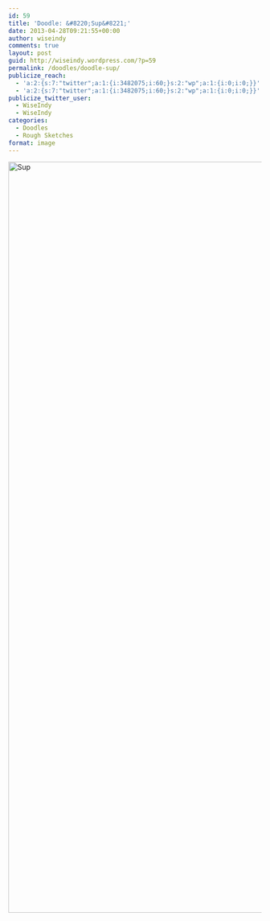 ```yaml
---
id: 59
title: 'Doodle: &#8220;Sup&#8221;'
date: 2013-04-28T09:21:55+00:00
author: wiseindy
comments: true
layout: post
guid: http://wiseindy.wordpress.com/?p=59
permalink: /doodles/doodle-sup/
publicize_reach:
  - 'a:2:{s:7:"twitter";a:1:{i:3482075;i:60;}s:2:"wp";a:1:{i:0;i:0;}}'
  - 'a:2:{s:7:"twitter";a:1:{i:3482075;i:60;}s:2:"wp";a:1:{i:0;i:0;}}'
publicize_twitter_user:
  - WiseIndy
  - WiseIndy
categories:
  - Doodles
  - Rough Sketches
format: image
---
```

<img class="alignnone size-full wp-image-40" alt="Sup" src="http://wiseindy.com/wp-content/uploads/2013/04/sup2.png" width="960" height="1494" />